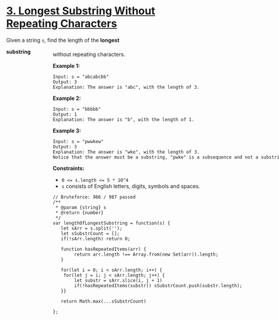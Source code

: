 # [3. Longest Substring Without Repeating Characters](https://leetcode.com/problems/longest-substring-without-repeating-characters/description/)

Given a string `s`, find the length of the **longest**  <div aria-expanded="false" data-headlessui-state="" id="headlessui-popover-button-:rt:">**substring** <div style="position: fixed; z-index: 40; inset: 0px auto auto 0px; transform: translate(353px, 214px);"> without repeating characters.

**Example 1:**

```
Input: s = "abcabcbb"
Output: 3
Explanation: The answer is "abc", with the length of 3.
```

**Example 2:**

```
Input: s = "bbbbb"
Output: 1
Explanation: The answer is "b", with the length of 1.
```

**Example 3:**

```
Input: s = "pwwkew"
Output: 3
Explanation: The answer is "wke", with the length of 3.
Notice that the answer must be a substring, "pwke" is a subsequence and not a substring.
```

**Constraints:**

- `0 <= s.length <= 5 * 10^4`
- `s` consists of English letters, digits, symbols and spaces.


```
// Bruteforce: 986 / 987 passed
/**
 * @param {string} s
 * @return {number}
 */
var lengthOfLongestSubstring = function(s) {
   let sArr = s.split('');
   let sSubstrCount = [];
   if(!sArr.length) return 0;

   function hasRepeatedItems(arr) {
        return arr.length !== Array.from(new Set(arr)).length;
   }

   for(let i = 0; i < sArr.length; i++) {
    for(let j = i; j < sArr.length; j++) {
        let substr = sArr.slice(i, j + 1)
        if(!hasRepeatedItems(substr)) sSubstrCount.push(substr.length);
   }}

   return Math.max(...sSubstrCount)

};
```
